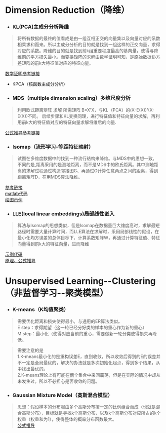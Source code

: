 

# Dimension Reduction（降维）
- ### KL(PCA)主成分分析降维
> 将所有数据的最终的值看成是由一组互相正交的向量集以及向量对应的系数相乘求和而来。所以主成分分析的目的就是找到一组这样的正交向量，求得对应的系数。降维的目的就是找到前k组重要程度最高的基向量，使得与降维前的平方损失最小。而变换矩阵的求解由数学证明可知，是原始数据协方差矩阵的前k大特征值对应的特征向量。    

[数学证明参考链接](https://github.com/blueCao/ML/tree/master/KL-PCA)

- KPCA（核函数主成分分析）
> 

- ### MDS（multiple dimension scaling）多维尺度分析
> 利用欧式距离矩阵 求解 所需矩阵 B=X'X，与KL（PCA）的(X-E(X))'(X-E(X))不同。
后续步骤和KL变换同理，进行特征值和特征向量的求解，再利用前k大的特征值对应的特征向量求解将维后的向量.

[公式推导参考链接](http://blog.csdn.net/Dark_Scope/article/details/53229427)  


- ### Isomap（流形学习-等距特征映射）
> 试图在多维度数据中的找到一种流行结构来降维。与MDS中的思想一致，不同的是,距离采用的是测地距离，而不是MDS中的欧氏距离。其中测地距离的求解过程通过构造邻接图G、再通过G计算任意两点之间的距离，得到距离矩阵D，在用MDS算法降维。

[参考链接](http://blog.csdn.net/zdy0_2004/article/details/51367517)  
[matlab代码](http://web.mit.edu/cocosci/isomap/code/Isomap.m)  
[绘图示例](http://www.numerical-tours.com/matlab/shapes_7_isomap/)

- ### LLE(local linear embeddings)局部线性嵌入
> 算法与Isomap的思想类似，但是Isomap在数据量巨大维度高时，求解最短路径时需要大量计算时间，而LLE算法在求解时，采用局部线性的假设，在最小化均方误差的总体目标下，计算系数矩阵W，再通过计算特征值、特征向量得到前k大的特征向量，进而降维  

[示例代码](https://cs.nyu.edu/~roweis/lle/)  
[原理、公式推导](https://www.cnblogs.com/pinard/p/6266408.html?utm_source=itdadao&utm_medium=referral)  


# Unsupervised Learning--Clustering（非监督学习--聚类模型）
- ### K-means（K均值聚类）
> 需要优化距离和损失使得最小，与通用的ER算法类似。  
E step：求得期望（这一轮已经分好类的样本的重心作为新的重心）  
M step：最小化（使得对应当前的重心，需要做新一轮分类使得损失再降低。  

>需要注意的是   
1.K-means最小化的是重构误差E，直到收敛，所以收敛后得到的E的误差并不一定是全局最优的，解决的办法就是多次初始化起点，得到多个结果，从中找出最优的。    
2.K-means理论上有可能在俩个集合中来回震荡，但是在实际的情况中却从未发生过，所以不必担心是否收敛的问题。

- ### Gaussian Mixture Model（高斯混合模型）
> 思想：假设样本的分布服由多个高斯分布按一定的比例组合而成（也就是混合高斯分布），目标就是寻找k个高斯分布，以及k个高斯分布对应所占的k个权重（权重和为1），使得整体的概率分布函数最大。  
[公式推导](http://blog.csdn.net/u011177305/article/details/51251153)